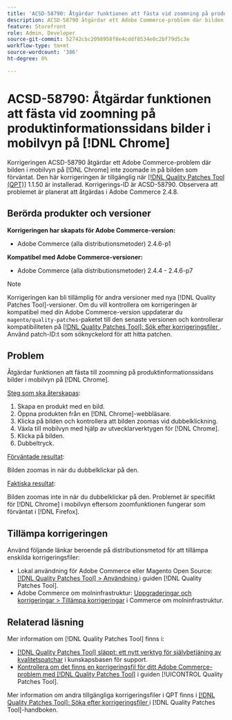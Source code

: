 ```yaml
---
title: 'ACSD-58790: Åtgärdar funktionen att fästa vid zoomning på produktinformationssidans bilder i mobilvyn på  [!DNL Chrome]'
description: ACSD-58790 åtgärdar ett Adobe Commerce-problem där bilden i mobilvyn på  [!DNL Chrome] inte zoomade in bilden som förväntat.
feature: Storefront
role: Admin, Developer
source-git-commit: 52742cbc2098958f8e4cddf8534e0c2bf79d5c3e
workflow-type: tm+mt
source-wordcount: '386'
ht-degree: 0%

---
```



# ACSD-58790: Åtgärdar funktionen att fästa vid zoomning på produktinformationssidans bilder i mobilvyn på [!DNL Chrome]

Korrigeringen ACSD-58790 åtgärdar ett Adobe Commerce-problem där bilden i mobilvyn på [!DNL Chrome] inte zoomade in på bilden som förväntat. Den här korrigeringen är tillgänglig när [[!DNL Quality Patches Tool (QPT)]](https://experienceleague.adobe.com/en/docs/commerce-knowledge-base/kb/announcements/commerce-announcements/magento-quality-patches-released-new-tool-to-self-serve-quality-patches) 1.1.50 är installerad. Korrigerings-ID är ACSD-58790. Observera att problemet är planerat att åtgärdas i Adobe Commerce 2.4.8.

## Berörda produkter och versioner

**Korrigeringen har skapats för Adobe Commerce-version:**

* Adobe Commerce (alla distributionsmetoder) 2.4.6-p1

**Kompatibel med Adobe Commerce-versioner:**

* Adobe Commerce (alla distributionsmetoder) 2.4.4 - 2.4.6-p7

>[!NOTE]
>
>Korrigeringen kan bli tillämplig för andra versioner med nya [!DNL Quality Patches Tool]-versioner. Om du vill kontrollera om korrigeringen är kompatibel med din Adobe Commerce-version uppdaterar du `magento/quality-patches`-paketet till den senaste versionen och kontrollerar kompatibiliteten på [[!DNL Quality Patches Tool]: Sök efter korrigeringsfiler ](https://experienceleague.adobe.com/tools/commerce-quality-patches/index.html). Använd patch-ID:t som söknyckelord för att hitta patchen.

## Problem

Åtgärdar funktionen att fästa till zoomning på produktinformationssidans bilder i mobilvyn på [!DNL Chrome].

<u>Steg som ska återskapas</u>:

1. Skapa en produkt med en bild.
1. Öppna produkten från en [!DNL Chrome]-webbläsare.
1. Klicka på bilden och kontrollera att bilden zoomas vid dubbelklickning.
1. Växla till mobilvyn med hjälp av utvecklarverktygen för [!DNL Chrome].
1. Klicka på bilden.
1. Dubbeltryck.

<u>Förväntade resultat</u>:

Bilden zoomas in när du dubbelklickar på den.

<u>Faktiska resultat</u>:

Bilden zoomas inte in när du dubbelklickar på den. Problemet är specifikt för [!DNL Chrome] i mobilvyn eftersom zoomfunktionen fungerar som förväntat i [!DNL Firefox].

## Tillämpa korrigeringen

Använd följande länkar beroende på distributionsmetod för att tillämpa enskilda korrigeringsfiler:

* Lokal användning för Adobe Commerce eller Magento Open Source: [[!DNL Quality Patches Tool] > Användning ](https://experienceleague.adobe.com/docs/commerce-operations/tools/quality-patches-tool/usage.html) i guiden [!DNL Quality Patches Tool].
* Adobe Commerce om molninfrastruktur: [Uppgraderingar och korrigeringar > Tillämpa korrigeringar](https://experienceleague.adobe.com/docs/commerce-cloud-service/user-guide/develop/upgrade/apply-patches.html) i Commerce om molninfrastruktur.

## Relaterad läsning

Mer information om [!DNL Quality Patches Tool] finns i:

* [[!DNL Quality Patches Tool] släppt: ett nytt verktyg för självbetjäning av kvalitetspatchar](https://experienceleague.adobe.com/en/docs/commerce-knowledge-base/kb/announcements/commerce-announcements/magento-quality-patches-released-new-tool-to-self-serve-quality-patches) i kunskapsbasen för support.
* [Kontrollera om det finns en korrigeringsfil för ditt Adobe Commerce-problem med  [!DNL Quality Patches Tool]](/help/tools/quality-patches-tool/patches-available-in-qpt/check-patch-for-magento-issue-with-magento-quality-patches.md) i guiden [!UICONTROL Quality Patches Tool].


Mer information om andra tillgängliga korrigeringsfiler i QPT finns i [[!DNL Quality Patches Tool]: Söka efter korrigeringsfiler ](https://experienceleague.adobe.com/tools/commerce-quality-patches/index.html) i [!DNL Quality Patches Tool]-handboken.
